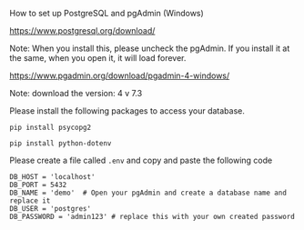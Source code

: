 How to set up PostgreSQL and pgAdmin (Windows)

https://www.postgresql.org/download/

Note: When you install this, please uncheck the pgAdmin. If you install it at the same, when you open it, it will load forever.

https://www.pgadmin.org/download/pgadmin-4-windows/

Note: download the version: 4 v 7.3


Please install the following packages to access your database.

`pip install psycopg2`

`pip install python-dotenv`

Please create a file called `.env` and copy and paste the following code

```
DB_HOST = 'localhost'
DB_PORT = 5432
DB_NAME = 'demo'  # Open your pgAdmin and create a database name and replace it
DB_USER = 'postgres'
DB_PASSWORD = 'admin123' # replace this with your own created password
```
